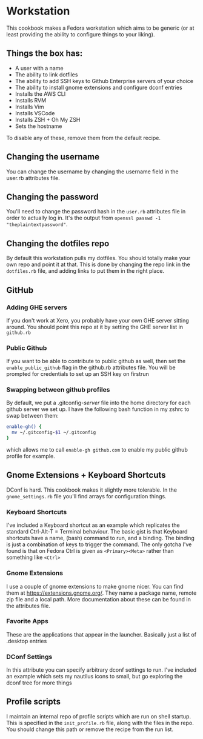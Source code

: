 # Workstation

This cookbook makes a Fedora workstation which aims to be generic (or at least 
providing the ability to configure things to your liking).

## Things the box has:

  - A user with a name
  - The ability to link dotfiles
  - The ability to add SSH keys to Github Enterprise servers of your choice
  - The ability to install gnome extensions and configure dconf entries
  - Installs the AWS CLI
  - Installs RVM
  - Installs Vim
  - Installs VSCode
  - Installs ZSH + Oh My ZSH
  - Sets the hostname

To disable any of these, remove them from the default recipe.

## Changing the username

You can change the username by changing the username field in the user.rb attributes file.

## Changing the password

You'll need to change the password hash in the `user.rb` attributes file in order to actually log in.
It's the output from `openssl passwd -1 "theplaintextpassword"`.

## Changing the dotfiles repo

By default this workstation pulls my dotfiles. You should totally make your own repo and
point it at that. This is done by changing the repo link in the `dotfiles.rb` file, and
adding links to put them in the right place.

## GitHub

### Adding GHE servers

If you don't work at Xero, you probably have your own GHE server sitting around. You should
point this repo at it by setting the GHE server list in `github.rb`

### Public Github

If you want to be able to contribute to public github as well, then set the `enable_public_github`
flag in the github.rb attributes file. You will be prompted for credentials to set up an SSH key
on firstrun

### Swapping between github profiles

By default, we put a .gitconfig-*server* file into the home directory for each github server we
set up. I have the following bash function in my zshrc to swap between them:

```bash
enable-gh() {
  mv ~/.gitconfig-$1 ~/.gitconfig
}
```

which allows me to call `enable-gh github.com` to enable my public github profile for example.

## Gnome Extensions + Keyboard Shortcuts

DConf is hard. This cookbook makes it slightly more tolerable. In the `gnome_settings.rb` file
you'll find arrays for configuration things. 

### Keyboard Shortcuts

I've included a Keyboard shortcut as an example 
which replicates the standard Ctrl-Alt-T = Terminal behaviour. The basic gist is that 
Keyboard shortcuts have a name, (bash) command to run, and a binding.
The binding is just a combination of keys to trigger the command. The only gotcha
I've found is that on Fedora Ctrl is given as `<Primary><Meta>` rather than something like `<Ctrl>`

### Gnome Extensions

I use a couple of gnome extensions to make gnome nicer. You can find them at https://extensions.gnome.org/.
They name a package name, remote zip file and a local path. More documentation about these can be found
in the attributes file.

### Favorite Apps

These are the applications that appear in the launcher. Basically just a list of .desktop entries

### DConf Settings

In this attribute you can specify arbitrary dconf settings to run. I've included an example 
which sets my nautilus icons to small, but go exploring the dconf tree for more things

## Profile scripts

I maintain an internal repo of profile scripts which are run on shell startup. This is specified 
in the `init_profile.rb` file, along with the files in the repo. You should change this path or
remove the recipe from the run list.